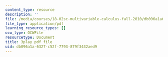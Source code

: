 ```yaml
---
content_type: resource
description: ''
file: /media/courses/18-02sc-multivariable-calculus-fall-2010/db096a1a6327c52f7793879f3432aed9_iYFogDTPlRo.pdf
file_type: application/pdf
learning_resource_types: []
ocw_type: OCWFile
resourcetype: Document
title: 3play pdf file
uid: db096a1a-6327-c52f-7793-879f3432aed9
---
```

